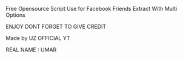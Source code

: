 Free Opensource Script Use for Facebook Friends Extract With Multi Options

ENJOY DONT FORGET TO GIVE CREDIT

Made by UZ OFFICIAL YT

REAL NAME : UMAR
